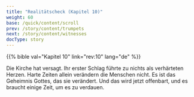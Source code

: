 ```yaml
---
title: "Realitätscheck (Kapitel 10)"
weight: 60
base: /quick/content/scroll
prev: /story/content/trumpets
next: /story/content/witnesses
docType: story
---
```


{{% bible val="Kapitel 10" link="rev:10" lang="de" %}}

<a name="4ab1"></a>
Die Kirche hat versagt. Ihr erster Schlag führte zu nichts als verhärteten Herzen. Harte Zeiten allein verändern die Menschen nicht. Es ist das Geheimnis Gottes, das sie verändert. Und das wird jetzt offenbart, und es braucht einige Zeit, um es zu verdauen.

